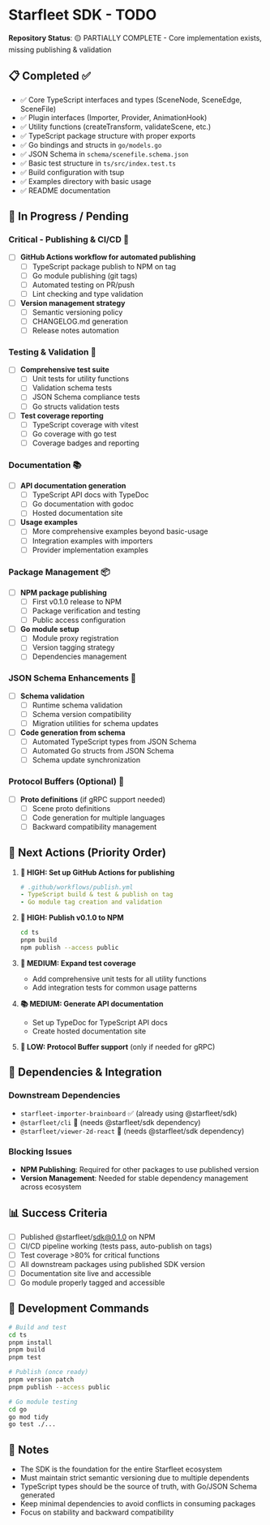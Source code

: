 # Starfleet SDK - TODO

**Repository Status**: 🟡 PARTIALLY COMPLETE - Core implementation exists, missing publishing & validation

## 📋 Completed ✅

- ✅ Core TypeScript interfaces and types (SceneNode, SceneEdge, SceneFile)
- ✅ Plugin interfaces (Importer, Provider, AnimationHook)
- ✅ Utility functions (createTransform, validateScene, etc.)
- ✅ TypeScript package structure with proper exports
- ✅ Go bindings and structs in `go/models.go`
- ✅ JSON Schema in `schema/scenefile.schema.json`
- ✅ Basic test structure in `ts/src/index.test.ts`
- ✅ Build configuration with tsup
- ✅ Examples directory with basic usage
- ✅ README documentation

## 🔄 In Progress / Pending

### Critical - Publishing & CI/CD 🚨
- [ ] **GitHub Actions workflow for automated publishing**
  - [ ] TypeScript package publish to NPM on tag
  - [ ] Go module publishing (git tags)
  - [ ] Automated testing on PR/push
  - [ ] Lint checking and type validation
- [ ] **Version management strategy**
  - [ ] Semantic versioning policy
  - [ ] CHANGELOG.md generation
  - [ ] Release notes automation

### Testing & Validation 🧪
- [ ] **Comprehensive test suite**
  - [ ] Unit tests for utility functions
  - [ ] Validation schema tests
  - [ ] JSON Schema compliance tests
  - [ ] Go structs validation tests
- [ ] **Test coverage reporting**
  - [ ] TypeScript coverage with vitest
  - [ ] Go coverage with go test
  - [ ] Coverage badges and reporting

### Documentation 📚
- [ ] **API documentation generation**
  - [ ] TypeScript API docs with TypeDoc
  - [ ] Go documentation with godoc
  - [ ] Hosted documentation site
- [ ] **Usage examples**
  - [ ] More comprehensive examples beyond basic-usage
  - [ ] Integration examples with importers
  - [ ] Provider implementation examples

### Package Management 📦
- [ ] **NPM package publishing**
  - [ ] First v0.1.0 release to NPM
  - [ ] Package verification and testing
  - [ ] Public access configuration
- [ ] **Go module setup**
  - [ ] Module proxy registration
  - [ ] Version tagging strategy
  - [ ] Dependencies management

### JSON Schema Enhancements 🔧
- [ ] **Schema validation**
  - [ ] Runtime schema validation
  - [ ] Schema version compatibility
  - [ ] Migration utilities for schema updates
- [ ] **Code generation from schema**
  - [ ] Automated TypeScript types from JSON Schema
  - [ ] Automated Go structs from JSON Schema
  - [ ] Schema update synchronization

### Protocol Buffers (Optional) 🔌
- [ ] **Proto definitions** (if gRPC support needed)
  - [ ] Scene proto definitions
  - [ ] Code generation for multiple languages
  - [ ] Backward compatibility management

## 🎯 Next Actions (Priority Order)

1. **🚨 HIGH: Set up GitHub Actions for publishing**
   ```yaml
   # .github/workflows/publish.yml
   - TypeScript build & test & publish on tag
   - Go module tag creation and validation
   ```

2. **🚨 HIGH: Publish v0.1.0 to NPM**
   ```bash
   cd ts
   pnpm build
   npm publish --access public
   ```

3. **🔧 MEDIUM: Expand test coverage**
   - Add comprehensive unit tests for all utility functions
   - Add integration tests for common usage patterns

4. **📚 MEDIUM: Generate API documentation**
   - Set up TypeDoc for TypeScript API docs
   - Create hosted documentation site

5. **🔌 LOW: Protocol Buffer support** (only if needed for gRPC)

## 🔗 Dependencies & Integration

### Downstream Dependencies
- `starfleet-importer-brainboard` ✅ (already using @starfleet/sdk)
- `@starfleet/cli` 🔄 (needs @starfleet/sdk dependency)
- `@starfleet/viewer-2d-react` 🔄 (needs @starfleet/sdk dependency)

### Blocking Issues
- **NPM Publishing**: Required for other packages to use published version
- **Version Management**: Needed for stable dependency management across ecosystem

## 📊 Success Criteria

- [ ] Published @starfleet/sdk@0.1.0 on NPM
- [ ] CI/CD pipeline working (tests pass, auto-publish on tags)
- [ ] Test coverage >80% for critical functions
- [ ] All downstream packages using published SDK version
- [ ] Documentation site live and accessible
- [ ] Go module properly tagged and accessible

## 🔧 Development Commands

```bash
# Build and test
cd ts
pnpm install
pnpm build
pnpm test

# Publish (once ready)
pnpm version patch
pnpm publish --access public

# Go module testing
cd go
go mod tidy
go test ./...
```

## 📝 Notes

- The SDK is the foundation for the entire Starfleet ecosystem
- Must maintain strict semantic versioning due to multiple dependents
- TypeScript types should be the source of truth, with Go/JSON Schema generated
- Keep minimal dependencies to avoid conflicts in consuming packages
- Focus on stability and backward compatibility
